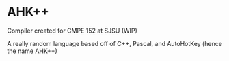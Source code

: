 # AHK++
Compiler created for CMPE 152 at SJSU (WIP)

A really random language based off of C++, Pascal, and AutoHotKey (hence the name AHK++)
